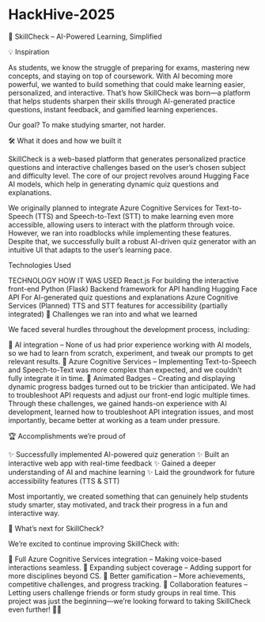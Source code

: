 # HackHive-2025

🧠 SkillCheck – AI-Powered Learning, Simplified

💡 Inspiration

As students, we know the struggle of preparing for exams, mastering new concepts, and staying on top of coursework. With AI becoming more powerful, we wanted to build something that could make learning easier, personalized, and interactive. That’s how SkillCheck was born—a platform that helps students sharpen their skills through AI-generated practice questions, instant feedback, and gamified learning experiences.

Our goal? To make studying smarter, not harder.

🛠️ What it does and how we built it

SkilICheck is a web-based platform that generates personalized practice questions and interactive challenges based on the user’s chosen subject and difficulty level. The core of our project revolves around Hugging Face AI models, which help in generating dynamic quiz questions and explanations.

We originally planned to integrate Azure Cognitive Services for Text-to-Speech (TTS) and Speech-to-Text (STT) to make learning even more accessible, allowing users to interact with the platform through voice. However, we ran into roadblocks while implementing these features. Despite that, we successfully built a robust AI-driven quiz generator with an intuitive UI that adapts to the user’s learning pace.

Technologies Used

TECHNOLOGY	HOW IT WAS USED
React.js	For building the interactive front-end
Python (Flask)	Backend framework for API handling
Hugging Face API	For AI-generated quiz questions and explanations
Azure Cognitive Services (Planned)	TTS and STT features for accessibility (partially integrated)
🚧 Challenges we ran into and what we learned

We faced several hurdles throughout the development process, including:

🔹 AI integration – None of us had prior experience working with AI models, so we had to learn from scratch, experiment, and tweak our prompts to get relevant results.
🔹 Azure Cognitive Services – Implementing Text-to-Speech and Speech-to-Text was more complex than expected, and we couldn't fully integrate it in time.
🔹 Animated Badges – Creating and displaying dynamic progress badges turned out to be trickier than anticipated. We had to troubleshoot API requests and adjust our front-end logic multiple times.
Through these challenges, we gained hands-on experience with AI development, learned how to troubleshoot API integration issues, and most importantly, became better at working as a team under pressure.

🏆 Accomplishments we’re proud of

✨ Successfully implemented AI-powered quiz generation
✨ Built an interactive web app with real-time feedback
✨ Gained a deeper understanding of AI and machine learning
✨ Laid the groundwork for future accessibility features (TTS & STT)

Most importantly, we created something that can genuinely help students study smarter, stay motivated, and track their progress in a fun and interactive way.

🚀 What’s next for SkillCheck?

We’re excited to continue improving SkillCheck with:

🔹 Full Azure Cognitive Services integration – Making voice-based interactions seamless.
🔹 Expanding subject coverage – Adding support for more disciplines beyond CS.
🔹 Better gamification – More achievements, competitive challenges, and progress tracking.
🔹 Collaboration features – Letting users challenge friends or form study groups in real time.
This project was just the beginning—we’re looking forward to taking SkillCheck even further! 🚀🎉

